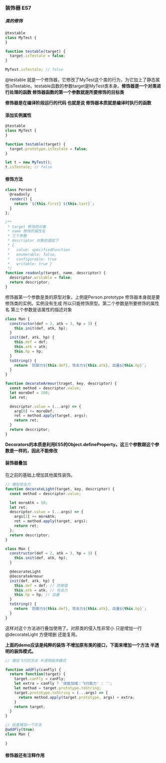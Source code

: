 ### 装饰器 ES7



##### 类的修饰

```javascript
@testable
class MyTest {
}

function testable(target) {
  target.isTestale = false;
}

MyTest.isTestale; // false
```



@testable 就是一个修饰器，它修改了MyTest这个类的行为，为它加上了静态属性isTestable。testable函数的参数target是MyTest类本身。**修饰器是一个对类进行处理的函数 修饰器函数的第一个参数就是所要修饰的目标类**



**修饰器是在编译阶段运行的代码 也就是说 修饰器本质就是编译时执行的函数**



#### 添加实例属性

```javascript
@testable
class MyTest {
}

function testable(target) {
  target.prototype.isTestale = false;
}

let t = new MyTest();
t.isTestale; // false

```



#### 修饰方法

```javascript
class Person {
  @readonly
  render() {
    return `${this.first} ${this.last}`;
  }
};

/**
 * target 修饰的对象
 * name 修饰的属性名
 * 三个参数 
 * descriptor 对象的值如下
 * {
 *   value: specifiedFunction
 *   enumerable: false,
 *   configurable: true
 *   writable: true }
 */ 
function readonly(target, name, descriptor) {
  descriptor.writable = false;
  return descriptor;
}
```

修饰器第一个参数是类的原型对象，上例是Person.prototype 修饰器本身就是要修饰类的实例。实例没有生成 所以只能修饰原型。第二个参数是所要修饰的属性名 第三个参数是该属性的描述对象



```javascript
class Man {
  constructor(def = 2, atk = 3, hp = 3) {
    this.init(def, atk, hp);
  }
  init(def, atk, hp) {
    this.def = def;
    this.atk = atk;
    this.hp = hp;
  }
  toString() {
    return `防御力${this.def}, 攻击力${this.atk}, 血量${this.hp}`;
  }
}

function decorateArmour(traget, key, descriptor) {
  const method = descriptor.value;
  let moreDef = 100;
  let ret;

  descriptor.value = (...arg) => {
    arg[0] += moreDef;
    ret = method.apply(target, args);
    return ret;
  }
  return descriptor;
}
```

**Decorators的本质是利用ES5的Object.defineProperty。这三个参数跟这个参数是一样的，因此不能修改**



#### 装饰器叠加

在之前的基础上增加其他属性装饰。

```javascript
// 增加攻击力
function decorateLight(target, key, descriptor) {
  const method = descriptor.value;

  let moreAtk = 50;
  let ret;
  descriptor.value = (...args) => {
    args[1] += moreAtk;
    ret = method.apply(target, args);
    return ret;
  };
  return descriptor;
}

class Man {
  constructor(def = 2, atk = 3, hp = 3) {
    this.init(def, atk, hp);
  }

  @decorateLight
  @decorateArmour
  init(def, atk, hp) {
    this.def = def; // 防御值
    this.atk = atk; // 攻击力
    this.hp = hp; // 血量
  }
  toString() {
    return `防御力${this.def}, 攻击力${this.atk}, 血量${this.hp}`;
  }
}
```

这样对这个方法进行叠加使用了。对原类的侵入性非常小 只是增加一行@decorateLight 方便增删 还能复用。



**上面的demo应该是纯粹的装饰 不增加原有类的接口，下面来增加一个方法 半透明的装饰模式。**

```javascript
// 增加飞行的方法 半透明装饰模式

function addFly(canFly) {
  return function(target) {
    target.canFly = canFly;
    let extra = canFly ? '技能加成：飞行能力' : '';
    let method = target.prototype.toString;
    target.prototype.toString = (...args) => {
      return method.apply(target.prototype, args) + extra;
    }
    return target;
  }
}

// 给类增加一个方法
@addFly(true)
class Man {
    
}
```













#### 修饰器还有注释作用



